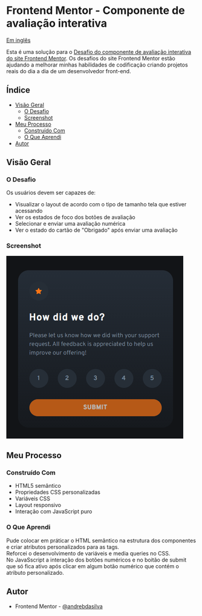 # Frontend Mentor - Componente de avaliação interativa
<p align="left">
<a href="/README.md">Em inglês</a>   
</p>

Esta é uma solução para o [Desafio do componente de avaliação interativa do site Frontend Mentor](https://www.frontendmentor.io/challenges/interactive-rating-component-koxpeBUmI). Os desafios do site Frontend Mentor estão ajudando a melhorar minhas habilidades de codificação criando projetos reais do dia a dia de um desenvolvedor front-end.

## Índice

- [Visão Geral](#visáo-geral)  
  - [O Desafio](#o-desafio)  
  - [Screenshot](#screenshot)   
- [Meu Processo](#meu-processo)  
  - [Construído Com](#construído-com)  
  - [O Que Aprendi](#o-que-aprendi)
- [Autor](#autor)

## Visão Geral

### O Desafio

Os usuários devem ser capazes de:
- Visualizar o layout de acordo com o tipo de tamanho tela que estiver acessando
- Ver os estados de foco dos botões de avaliação
- Selecionar e enviar uma avaliação numérica
- Ver o estado do cartão de "Obrigado" após enviar uma avaliação

### Screenshot

![](../screenshot/screenshot.gif)

## Meu Processo

### Construído Com
- HTML5 semântico
- Propriedades CSS personalizadas 
- Variáveis CSS
- Layout responsivo
- Interação com JavaScript puro

### O Que Aprendi

Pude colocar em práticar o HTML semântico na estrutura dos componentes e criar atributos personalizados para as tags.  
Reforcei o desenvolvimento de variáveis e media queries no CSS.  
No JavaSscript a interação dos botões numéricos e no boitão de submit que só fica ativo após clicar em algum botão numérico que contém o atributo personalizado.  

## Autor
- Frontend Mentor - [@andrebdasilva](https://www.frontendmentor.io/profile/andrebdasilva)
